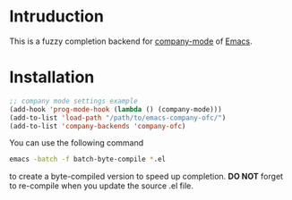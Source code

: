 # Intruduction

This is a fuzzy completion backend for [company-mode](https://github.com/company-mode/company-mode) of [Emacs](https://www.gnu.org/software/emacs/).

# Installation

```lisp
;; company mode settings example
(add-hook 'prog-mode-hook (lambda () (company-mode)))
(add-to-list 'load-path "/path/to/emacs-company-ofc/")
(add-to-list 'company-backends 'company-ofc)
```

You can use the following command

```bash
emacs -batch -f batch-byte-compile *.el
```

to create a byte-compiled version to speed up completion. **DO NOT** forget to re-compile when you update the source .el file.
